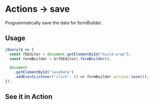 # Actions -> save
Programmatically save the data for formBuilder.

## Usage
```javascript
jQuery($ => {
  const fbEditor = document.getElementById("build-wrap");
  const formBuilder = $(fbEditor).formBuilder();

  document
    .getElementById("saveData")
    .addEventListener("click", () => formBuilder.actions.save());
});
```
## See it in Action
<p data-height="525" data-theme-id="22927" data-embed-version="2" data-slug-hash="xyOdzp" data-default-tab="result" data-user="kevinchappell" class="codepen"></p>
